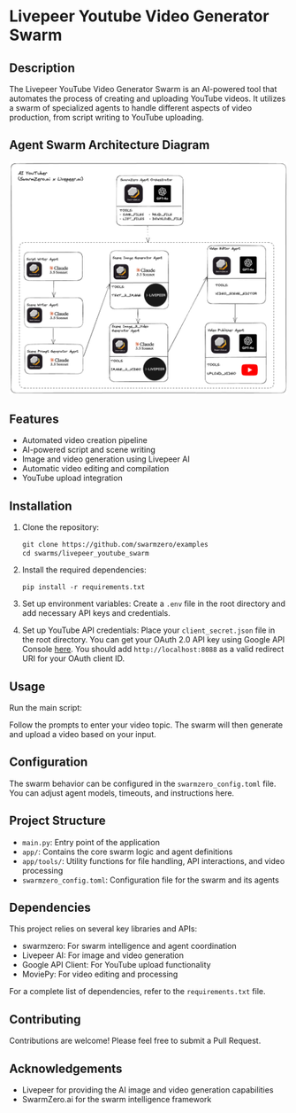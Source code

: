 # Livepeer Youtube Video Generator Swarm

## Description

The Livepeer YouTube Video Generator Swarm is an AI-powered tool that automates the process of creating and uploading YouTube videos. It utilizes a swarm of specialized agents to handle different aspects of video production, from script writing to YouTube uploading.

## Agent Swarm Architecture Diagram
![Diagram](./ai_youtuber_swarm_architecture.png)

## Features

- Automated video creation pipeline
- AI-powered script and scene writing
- Image and video generation using Livepeer AI
- Automatic video editing and compilation
- YouTube upload integration

## Installation

1. Clone the repository:
   ```
   git clone https://github.com/swarmzero/examples
   cd swarms/livepeer_youtube_swarm
   ```

2. Install the required dependencies:
   ```
   pip install -r requirements.txt
   ```

3. Set up environment variables:
   Create a `.env` file in the root directory and add necessary API keys and credentials.

4. Set up YouTube API credentials:
   Place your `client_secret.json` file in the root directory.
   You can get your OAuth 2.0 API key using Google API Console [here](https://developers.google.com/identity/protocols/oauth2).
   You should add `http://localhost:8088` as a valid redirect URI for your OAuth client ID.

## Usage

Run the main script:

Follow the prompts to enter your video topic. The swarm will then generate and upload a video based on your input.

## Configuration

The swarm behavior can be configured in the `swarmzero_config.toml` file. You can adjust agent models, timeouts, and instructions here.

## Project Structure

- `main.py`: Entry point of the application
- `app/`: Contains the core swarm logic and agent definitions
- `app/tools/`: Utility functions for file handling, API interactions, and video processing
- `swarmzero_config.toml`: Configuration file for the swarm and its agents

## Dependencies

This project relies on several key libraries and APIs:

- swarmzero: For swarm intelligence and agent coordination
- Livepeer AI: For image and video generation
- Google API Client: For YouTube upload functionality
- MoviePy: For video editing and processing

For a complete list of dependencies, refer to the `requirements.txt` file.

## Contributing

Contributions are welcome! Please feel free to submit a Pull Request.

## Acknowledgements

- Livepeer for providing the AI image and video generation capabilities
- SwarmZero.ai for the swarm intelligence framework
